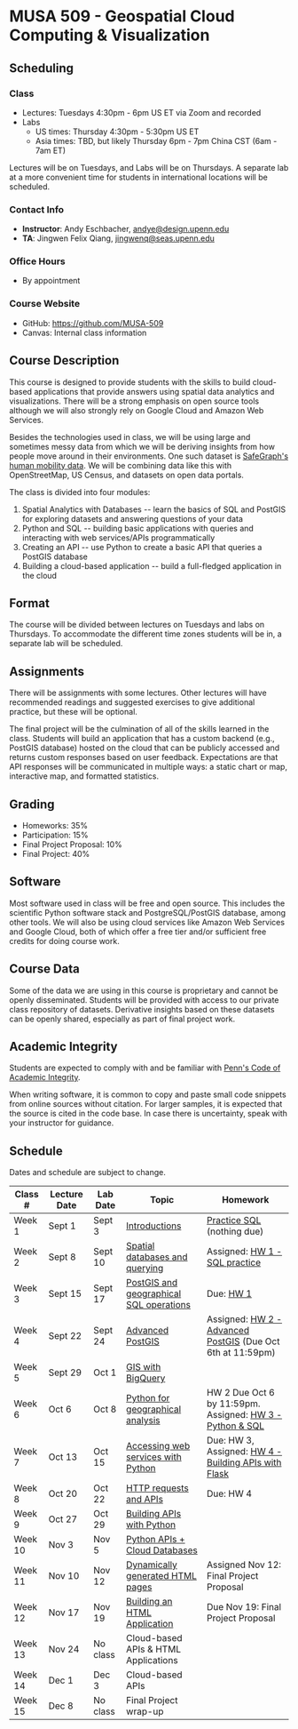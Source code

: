 # MUSA 509 - Geospatial Cloud Computing & Visualization

## Scheduling

### Class

* Lectures: Tuesdays 4:30pm - 6pm US ET via Zoom and recorded
* Labs
  * US times: Thursday 4:30pm - 5:30pm US ET
  * Asia times: TBD, but likely Thursday 6pm - 7pm China CST (6am - 7am ET)

Lectures will be on Tuesdays, and Labs will be on Thursdays. A separate lab at a more convenient time for students in international locations will be scheduled.

### Contact Info

* **Instructor**: Andy Eschbacher, andye@design.upenn.edu
* **TA**: Jingwen Felix Qiang, jingwenq@seas.upenn.edu

### Office Hours

* By appointment

### Course Website

* GitHub: https://github.com/MUSA-509
* Canvas: Internal class information

## Course Description

This course is designed to provide students with the skills to build cloud-based applications that provide answers using spatial data analytics and visualizations. There will be a strong emphasis on open source tools although we will also strongly rely on Google Cloud and Amazon Web Services.

Besides the technologies used in class, we will be using large and sometimes messy data from which we will be deriving insights from how people move around in their environments. One such dataset is [SafeGraph's human mobility data](https://docs.safegraph.com/docs). We will be combining data like this with OpenStreetMap, US Census, and datasets on open data portals.

The class is divided into four modules:

1. Spatial Analytics with Databases -- learn the basics of SQL and PostGIS for exploring datasets and answering questions of your data
2. Python and SQL -- building basic applications with queries and interacting with web services/APIs programmatically
3. Creating an API -- use Python to create a basic API that queries a PostGIS database
4. Building a cloud-based application -- build a full-fledged application in the cloud

## Format

The course will be divided between lectures on Tuesdays and labs on Thursdays. To accommodate the different time zones students will be in, a separate lab will be scheduled.

## Assignments

There will be assignments with some lectures. Other lectures will have recommended readings and suggested exercises to give additional practice, but these will be optional.

The final project will be the culmination of all of the skills learned in the class. Students will build an application that has a custom backend (e.g., PostGIS database) hosted on the cloud that can be publicly accessed and returns custom responses based on user feedback. Expectations are that API responses will be communicated in multiple ways: a static chart or map, interactive map, and formatted statistics.

## Grading

* Homeworks: 35%
* Participation: 15%
* Final Project Proposal: 10%
* Final Project: 40%

## Software

Most software used in class will be free and open source. This includes the scientific Python software stack and PostgreSQL/PostGIS database, among other tools. We will also be using cloud services like Amazon Web Services and Google Cloud, both of which offer a free tier and/or sufficient free credits for doing course work.

## Course Data

Some of the data we are using in this course is proprietary and cannot be openly disseminated. Students will be provided with access to our private class repository of datasets. Derivative insights based on these datasets can be openly shared, especially as part of final project work.

## Academic Integrity

Students are expected to comply with and be familiar with [Penn's Code of Academic Integrity](https://catalog.upenn.edu/pennbook/code-of-academic-integrity).

When writing software, it is common to copy and paste small code snippets from online sources without citation. For larger samples, it is expected that the source is cited in the code base. In case there is uncertainty, speak with your instructor for guidance.

## Schedule

Dates and schedule are subject to change.

| Class # | Lecture Date | Lab Date | Topic | Homework |
|---------|--------------|----------|-------|----------|
| Week 1 | Sept 1 | Sept 3 | [Introductions](https://github.com/MUSA-509/week-1-introductions) | [Practice SQL](https://github.com/MUSA-509/week-1-introductions#homework) (nothing due) |
| Week 2 | Sept 8 |  Sept 10 | [Spatial databases and querying](https://github.com/MUSA-509/week-2-digging-into-databases) | Assigned: [HW 1 - SQL practice](https://github.com/MUSA-509/week-2-digging-into-databases/blob/master/homework-1.md) |
| Week 3 | Sept 15 | Sept 17 | [PostGIS and geographical SQL operations](https://github.com/MUSA-509/week-3-spatial-database-pt-2) | Due: [HW 1](https://github.com/MUSA-509/week-2-digging-into-databases/blob/master/homework-1.md) |
| Week 4 | Sept 22 | Sept 24 | [Advanced PostGIS](https://github.com/MUSA-509/week-4-spatial-joins-and-indexes) | Assigned: [HW 2 - Advanced PostGIS](https://github.com/MUSA-509/homework-2-advanced-postgis) (Due Oct 6th at 11:59pm) |
| Week 5 | Sept 29 | Oct 1 | [GIS with BigQuery](https://github.com/MUSA-509/week-5-geospatial-with-bigquery) |  |
| Week 6 | Oct 6 | Oct 8 | [Python for geographical analysis](https://github.com/MUSA-509/week-6-python-introduction) | HW 2 Due Oct 6 by 11:59pm. Assigned: [HW 3 - Python &amp; SQL](https://github.com/MUSA-509/homework-3) |
| Week 7 | Oct 13 | Oct 15 | [Accessing web services with Python](https://github.com/MUSA-509/week-7-querying-with-python) | Due: HW 3, Assigned: [HW 4 - Building APIs with Flask](https://github.com/MUSA-509/homework-4) |
| Week 8 | Oct 20 | Oct 22 | [HTTP requests and APIs](https://github.com/MUSA-509/week-8-http-requests/) | Due: HW 4 |
| Week 9 | Oct 27 | Oct 29 | [Building APIs with Python](https://github.com/MUSA-509/week-9-apis-with-flask) |  |
| Week 10 | Nov 3 | Nov 5 | [Python APIs + Cloud Databases](https://github.com/MUSA-509/week-10-pulling-pieces-together) |  |
| Week 11 | Nov 10 | Nov 12 | [Dynamically generated HTML pages](https://github.com/MUSA-509/week-11-all-together-now) | Assigned Nov 12: Final Project Proposal |
| Week 12 | Nov 17 | Nov 19 | [Building an HTML Application](https://github.com/MUSA-509/week-12-html-applications) | Due Nov 19: Final Project Proposal |
| Week 13 | Nov 24 | No class | Cloud-based APIs &amp; HTML Applications | |
| Week 14 | Dec 1 | Dec 3 | Cloud-based APIs |  |
| Week 15 | Dec 8 | No class | Final Project wrap-up |  |
